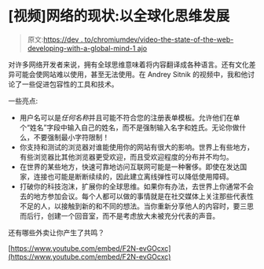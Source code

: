 # [视频]网络的现状:以全球化思维发展

> 原文:[https://dev . to/chromiumdev/video-the-state-of-the-web-developing-with-a-global-mind-1 ajo](https://dev.to/chromiumdev/video-the-state-of-the-web-developing-with-a-global-mindset-1ajo)

对许多网络开发者来说，拥有全球思维意味着将内容翻译成各种语言。还有文化差异可能会使网站难以使用，甚至无法使用。在 Andrey Sitnik 的视频中，我和他讨论了一些促进包容性的工具和技术。

一些亮点:

*   用户名可以是*任何名称*并且可能不符合您的注册表单模板。允许他们在单个“姓名”字段中输入自己的姓名，而不是强制输入名字和姓氏。无论你做什么，不要强制最小字符限制！
*   你支持和测试的浏览器对谁能使用你的网站有很大的影响。世界上有些地方，有些浏览器比其他浏览器更受欢迎，而且受欢迎程度的分布并不均匀。
*   在世界的某些地方，快速可靠地访问互联网可能是一种奢侈。即使在发达国家，连接也可能是断断续续的，因此建立离线弹性可以降低使用障碍。
*   打破你的科技泡沫，扩展你的全球思维。如果你有办法，去世界上你通常不会去的地方参加会议。每个人都可以做的事情就是在社交媒体上关注那些代表性不足的人，以接触到新的和不同的想法。当你重新分享他人的内容时，要三思而后行，创建一个回音室，而不是考虑放大未被充分代表的声音。

还有哪些外卖让你产生了共鸣？

[https://www.youtube.com/embed/F2N-evGOcxc](https://www.youtube.com/embed/F2N-evGOcxc)